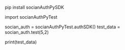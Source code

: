 pip install socianAuthPySDK


import socianAuthPyTest

socian_auth = socianAuthPyTest.authSDK()
test_data = socian_auth.test(5,2)

print(test_data)